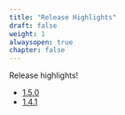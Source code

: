 ```yaml
---
title: "Release Highlights"
draft: false
weight: 1
alwaysopen: true
chapter: false
---
```


Release highlights!

* [1.5.0](./1.5.0/)
* [1.4.1](./1.4.1/)
